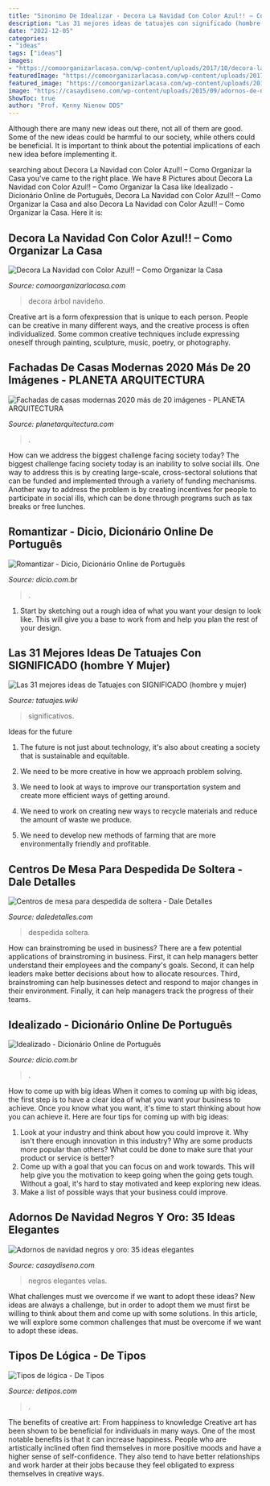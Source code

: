 ```yaml
---
title: "Sinonimo De Idealizar - Decora La Navidad Con Color Azul!! – Como Organizar La Casa"
description: "Las 31 mejores ideas de tatuajes con significado (hombre y mujer)"
date: "2022-12-05"
categories:
- "ideas"
tags: ["ideas"]
images:
- "https://comoorganizarlacasa.com/wp-content/uploads/2017/10/decora-la-navidad-con-color-azul-16.jpg"
featuredImage: "https://comoorganizarlacasa.com/wp-content/uploads/2017/10/decora-la-navidad-con-color-azul-16.jpg"
featured_image: "https://comoorganizarlacasa.com/wp-content/uploads/2017/10/decora-la-navidad-con-color-azul-16.jpg"
image: "https://casaydiseno.com/wp-content/uploads/2015/09/adornos-de-navidad-negros-oro-centro-mesa-velas.jpg"
ShowToc: true
author: "Prof. Kenny Nienow DDS"
---
```



Although there are many new ideas out there, not all of them are good. Some of the new ideas could be harmful to our society, while others could be beneficial. It is important to think about the potential implications of each new idea before implementing it.

	

		
searching about Decora La Navidad con Color Azul!! – Como Organizar la Casa you've came to the right place. We have 8 Pictures about Decora La Navidad con Color Azul!! – Como Organizar la Casa like Idealizado - Dicionário Online de Português, Decora La Navidad con Color Azul!! – Como Organizar la Casa and also Decora La Navidad con Color Azul!! – Como Organizar la Casa. Here it is:
		
    
## Decora La Navidad Con Color Azul!! – Como Organizar La Casa

<img loading=lazy src="https://comoorganizarlacasa.com/wp-content/uploads/2017/10/decora-la-navidad-con-color-azul-16.jpg" onerror="this.onerror=null;this.src='https://tse4.mm.bing.net/th?id=OIP.robVWTkcwC_C6pJ2NdOh5gAAAA&amp;pid=15.1';" alt="Decora La Navidad con Color Azul!! – Como Organizar la Casa">

_Source: comoorganizarlacasa.com_

>decora árbol navideño. 

	

Creative art is a form ofexpression that is unique to each person. People can be creative in many different ways, and the creative process is often individualized. Some common creative techniques include expressing oneself through painting, sculpture, music, poetry, or photography.

    
## Fachadas De Casas Modernas 2020 Más De 20 Imágenes - PLANETA ARQUITECTURA

<img loading=lazy src="http://planetarquitectura.com/wp-content/uploads/2020/02/casa-azul-classic-CASAS-CONTEMPORANEAS-21.jpg" onerror="this.onerror=null;this.src='https://tse3.mm.bing.net/th?id=OIP.MeioCJH5uUh9MHBw-frErgHaFF&amp;pid=15.1';" alt="Fachadas de casas modernas 2020 más de 20 imágenes - PLANETA ARQUITECTURA">

_Source: planetarquitectura.com_

>. 

	

How can we address the biggest challenge facing society today?
The biggest challenge facing society today is an inability to solve social ills. One way to address this is by creating large-scale, cross-sectoral solutions that can be funded and implemented through a variety of funding mechanisms. Another way to address the problem is by creating incentives for people to participate in social ills, which can be done through programs such as tax breaks or free lunches.

    
## Romantizar - Dicio, Dicionário Online De Português

<img loading=lazy src="https://s.dicio.com.br/romantizar.png" onerror="this.onerror=null;this.src='https://tse3.mm.bing.net/th?id=OIP.XGxnpuzMTV15LZViGAdeSQHaD4&amp;pid=15.1';" alt="Romantizar - Dicio, Dicionário Online de Português">

_Source: dicio.com.br_

>. 

	

1. Start by sketching out a rough idea of what you want your design to look like. This will give you a base to work from and help you plan the rest of your design.

    
## Las 31 Mejores Ideas De Tatuajes Con SIGNIFICADO (hombre Y Mujer)

<img loading=lazy src="https://tatuajes.wiki/wp-content/uploads/tatuajes-significativos-5.jpg" onerror="this.onerror=null;this.src='https://tse4.mm.bing.net/th?id=OIP.WAR3FD6kv2VZISaOzt33jAHaKG&amp;pid=15.1';" alt="Las 31 mejores ideas de Tatuajes con SIGNIFICADO (hombre y mujer)">

_Source: tatuajes.wiki_

>significativos. 

	

Ideas for the future
1. The future is not just about technology, it's also about creating a society that is sustainable and equitable.
2. We need to be more creative in how we approach problem solving.

3. We need to look at ways to improve our transportation system and create more efficient ways of getting around.

4. We need to work on creating new ways to recycle materials and reduce the amount of waste we produce.

5. We need to develop new methods of farming that are more environmentally friendly and profitable.

    
## Centros De Mesa Para Despedida De Soltera - Dale Detalles

<img loading=lazy src="https://i2.wp.com/www.daledetalles.com/wp-content/uploads/2016/07/centros-de-mesa-para-despedida-de-soltera.jpg" onerror="this.onerror=null;this.src='https://tse2.mm.bing.net/th?id=OIP.3xecuWE_JAwfkfAoJTuWFADMEy&amp;pid=15.1';" alt="Centros de mesa para despedida de soltera - Dale Detalles">

_Source: daledetalles.com_

>despedida soltera. 

	

How can brainstroming be used in business?
There are a few potential applications of brainstroming in business. First, it can help managers better understand their employees and the company's goals. Second, it can help leaders make better decisions about how to allocate resources. Third, brainstroming can help businesses detect and respond to major changes in their environment. Finally, it can help managers track the progress of their teams.

    
## Idealizado - Dicionário Online De Português

<img loading=lazy src="https://s.dicio.com.br/idealizado.png" onerror="this.onerror=null;this.src='https://tse1.mm.bing.net/th?id=OIP.isGD1WnLaAsyHZJ8Do-8IQHaD4&amp;pid=15.1';" alt="Idealizado - Dicionário Online de Português">

_Source: dicio.com.br_

>. 

	

How to come up with big ideas
When it comes to coming up with big ideas, the first step is to have a clear idea of what you want your business to achieve. Once you know what you want, it's time to start thinking about how you can achieve it. Here are four tips for coming up with big ideas: 
1. Look at your industry and think about how you could improve it. Why isn't there enough innovation in this industry? Why are some products more popular than others? What could be done to make sure that your product or service is better?
2. Come up with a goal that you can focus on and work towards. This will help give you the motivation to keep going when the going gets tough. Without a goal, it's hard to stay motivated and keep exploring new ideas. 
3. Make a list of possible ways that your business could improve.

    
## Adornos De Navidad Negros Y Oro: 35 Ideas Elegantes

<img loading=lazy src="https://casaydiseno.com/wp-content/uploads/2015/09/adornos-de-navidad-negros-oro-centro-mesa-velas.jpg" onerror="this.onerror=null;this.src='https://tse1.mm.bing.net/th?id=OIP.E3pw5pWGFLmFVZNWX6F-3QHaLG&amp;pid=15.1';" alt="Adornos de navidad negros y oro: 35 ideas elegantes">

_Source: casaydiseno.com_

>negros elegantes velas. 

	

What challenges must we overcome if we want to adopt these ideas?
New ideas are always a challenge, but in order to adopt them we must first be willing to think about them and come up with some solutions. In this article, we will explore some common challenges that must be overcome if we want to adopt these ideas.

    
## Tipos De Lógica - De Tipos

<img loading=lazy src="https://detipos.com/wp-content/uploads/2019/07/logica.jpg" onerror="this.onerror=null;this.src='https://tse3.mm.bing.net/th?id=OIP.33iieEXOaLpyjxvzpGozZQHaEo&amp;pid=15.1';" alt="Tipos de lógica - De Tipos">

_Source: detipos.com_

>. 

	

The benefits of creative art: From happiness to knowledge
Creative art has been shown to be beneficial for individuals in many ways. One of the most notable benefits is that it can increase happiness. People who are artistically inclined often find themselves in more positive moods and have a higher sense of self-confidence. They also tend to have better relationships and work harder at their jobs because they feel obligated to express themselves in creative ways.

